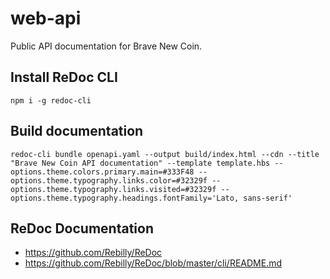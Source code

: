 # web-api
Public API documentation for Brave New Coin.

## Install ReDoc CLI
```
npm i -g redoc-cli
```

## Build documentation
```
redoc-cli bundle openapi.yaml --output build/index.html --cdn --title "Brave New Coin API documentation" --template template.hbs --options.theme.colors.primary.main=#333F48 --options.theme.typography.links.color=#32329f --options.theme.typography.links.visited=#32329f --options.theme.typography.headings.fontFamily='Lato, sans-serif'
```

## ReDoc Documentation
* https://github.com/Rebilly/ReDoc
* https://github.com/Rebilly/ReDoc/blob/master/cli/README.md
